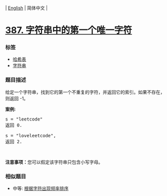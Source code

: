 | [English](README_EN.md) | 简体中文 |

# [387. 字符串中的第一个唯一字符](https://leetcode-cn.com/problems/first-unique-character-in-a-string)
 ### 标签
 - [哈希表](https://leetcode-cn.com/tag/hash-table)
 - [字符串](https://leetcode-cn.com/tag/string)

 ### 题目描述
<p>给定一个字符串，找到它的第一个不重复的字符，并返回它的索引。如果不存在，则返回 -1。</p>

<p><strong>案例:</strong></p>

<pre>
s = &quot;leetcode&quot;
返回 0.

s = &quot;loveleetcode&quot;,
返回 2.
</pre>

<p>&nbsp;</p>

<p><strong>注意事项：</strong>您可以假定该字符串只包含小写字母。</p>

 ### 相似题目
- 中等:	[根据字符出现频率排序](https://leetcode-cn.com/problems/sort-characters-by-frequency) 
